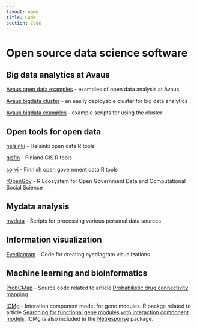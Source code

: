 ```yaml
---
layout: name
title: Code
section: Code
---
```


Open source data science software
=================================

Big data analytics at Avaus
---------------------------

[Avaus open data examples](https://github.com/avaus/opendata) - examples of open data analysis at Avaus

[Avaus bigdata cluster](https://github.com/avaus/bigdata-cluster) - an easily deployable cluster for big data analytics

[Avaus bigdata examples](https://github.com/avaus/bigdata-examples) - example scripts for using the cluster

Open tools for open data
------------------------

[helsinki](https://github.com/ropengov/helsinki) - Helsinki open data R tools

[gisfin](https://github.com/ropengov/gisfin) - Finland GIS R tools

[sorvi](https://github.com/ropengov/sorvi) - Finnish open government data R tools 

[rOpenGov](http://ropengov.github.io/projects/) - R Ecosystem for Open Government Data and Computational Social Science

Mydata analysis
---------------

[mydata](https://github.com/ouzor/mydata) - Scripts for processing various personal data sources

Information visualization
-------------------------

[Eyediagram](https://github.com/ouzor/eyediagram) - Code for creating eyediagram visualizations


Machine learning and bioinformatics
-----------------------------------

<!-- Add toxgen -->

[ProbCMap](http://research.ics.aalto.fi/mi/software/ProbCMap/) - Source code related to article [Probabilistic drug connectivity mapping](http://www.biomedcentral.com/1471-2105/15/113/abstract)

[ICMg](http://www.cis.hut.fi/projects/mi/software/ICMg) - Interation component model for gene modules. R packge related to article [Searching for functional gene modules with interaction component models](http://www.biomedcentral.com/1752-0509/4/4/abstract). ICMg is also included in the [Netresponse](https://github.com/antagomir/netresponse) package.

